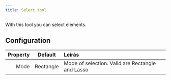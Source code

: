 ```yaml
---
title: Select tool
---
```


With this tool you can select elements.

## Configuration

| Property |  Default  | Leírás                                                           |
| -------: | :-------: | :--------------------------------------------------------------- |
|     Mode | Rectangle | Mode of selection. Valid are Rectangle and Lasso |
